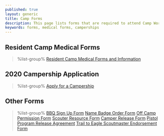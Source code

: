 ```yaml
---
published: true
layout: generic
title: Camp Forms
description: This page lists forms that are required to attend Camp Workcoeman, including the required medical forms.
keywords: forms, medical forms, camperships
---
```


## Resident Camp Medical Forms

> %list-group%
> <a href="{{ site.url }}/summer-camp/forms/medical-form-info/" class="list-group-item">Resident Camp Medical Forms and Information</a>

## 2020 Campership Application

> %list-group%
> <a href="{{ site.url }}/scouts-bsa/fees/camperships/" class="list-group-item">Apply for a Campership</a>

## Other Forms

> %list-group%
> <a href="{{ site.url }}/pdf/2019/bbq-form.pdf" class="list-group-item">BBQ Sign Up Form</a>
> <a href="{{ site.url }}/pdf/2019/name-badge.pdf" class="list-group-item">Name Badge Order Form</a>
> <a href="{{ site.url }}/pdf/2019/off-camp-permission.pdf" class="list-group-item">Off Camp Permission Form</a>
> <a href="{{ site.url }}/pdf/2019/scouter-resource.pdf" class="list-group-item">Scouter Resource Form</a>
> <a href="{{ site.url }}/pdf/2019/camper-release.pdf" class="list-group-item">Camper Release Form</a>
> <a href="{{ site.url }}/pdf/2017/2017-pistol-pilot-program-release-agreement.pdf" class="list-group-item">Pistol Program Release Agreement</a>
> <a href="{{ site.url }}/pdf/2014/2014_T2E-SMendorsement.pdf" class="list-group-item">Trail to Eagle Scoutmaster Endorsement Form</a>
